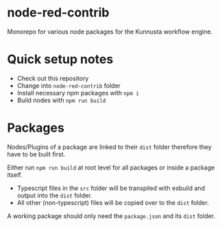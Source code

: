 # node-red-contrib

Monorepo for various node packages for the Kunnusta workflow engine.

# Quick setup notes
- Check out this repository
- Change into `node-red-contrib` folder
- Install necessary npm packages with `npm i`
- Build nodes with `npm run build`

# Packages
Nodes/Plugins of a package are linked to their `dist` folder therefore they have to be built first.

Either run `npm run build` at root level for all packages or inside a package itself.
- Typescript files in the `src` folder will be transpiled with esbuild and output into the `dist` folder.
- All other (non-typescript) files will be copied over to the `dist` folder.

A working package should only need the `package.json` and its `dist` folder.
